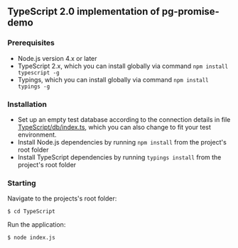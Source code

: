 ## TypeScript 2.0 implementation of pg-promise-demo

### Prerequisites

* Node.js version 4.x or later
* TypeScript 2.x, which you can install globally via command `npm install typescript -g`
* Typings, which you can install globally via command `npm install typings -g`

### Installation

* Set up an empty test database according to the connection details in file [TypeScript/db/index.ts](https://github.com/vitaly-t/pg-promise-demo/blob/master/TypeScript/db/index.ts#L33),
  which you can also change to fit your test environment.
* Install Node.js dependencies by running `npm install` from the project's root folder
* Install TypeScript dependencies by running `typings install` from the project's root folder

### Starting

Navigate to the projects's root folder:
```
$ cd TypeScript
```

Run the application:
```
$ node index.js
```
